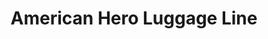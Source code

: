 ---
layout: project
permalink: /hartmann__luggage/
title: "American Hero Luggage Line"
client: "Hartmann"
year: 2005
sector: "Travel goods"
link: "https://shop.hartmann.com/home"
description: "A line of luggage for the business traveler"
brief:  "Hartmann wanted to evolve their mature brand for a new younger audience, but keep their strong visual identity of timeless bags made of belting leather."
solution: "We integrated a soft-modern curved face onto the classic rounded rectangular shape, to create a unisex design language that resonates with young urban professionals."
services:
- "design research"
- "form exploration"
- "2D CAD"
- "design documentation (tech pack)"
main_image: "/assets/images/projects/hartmann__luggage/h_w_Hartmann Luggage.jpg"
images:
 - "/assets/images/projects/hartmann__luggage/p_w_Hartmann Luggage_01.jpg"
 - "/assets/images/projects/hartmann__luggage/p_w_Hartmann Luggage_02.jpg"
 - "/assets/images/projects/hartmann__luggage/p_w_Hartmann Luggage_03.jpg"
---